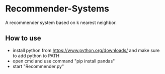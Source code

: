 # Recommender-Systems
A recommender system based on k nearest neighbor.
## How to use

- install python from https://www.python.org/downloads/ and make sure to add python to PATH
- open cmd and use command "pip install pandas"
- start "Recommender.py"